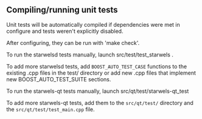 Compiling/running unit tests
------------------------------------

Unit tests will be automatically compiled if dependencies were met in configure
and tests weren't explicitly disabled.

After configuring, they can be run with 'make check'.

To run the starwelsd tests manually, launch src/test/test_starwels .

To add more starwelsd tests, add `BOOST_AUTO_TEST_CASE` functions to the existing
.cpp files in the test/ directory or add new .cpp files that
implement new BOOST_AUTO_TEST_SUITE sections.

To run the starwels-qt tests manually, launch src/qt/test/starwels-qt_test

To add more starwels-qt tests, add them to the `src/qt/test/` directory and
the `src/qt/test/test_main.cpp` file.
